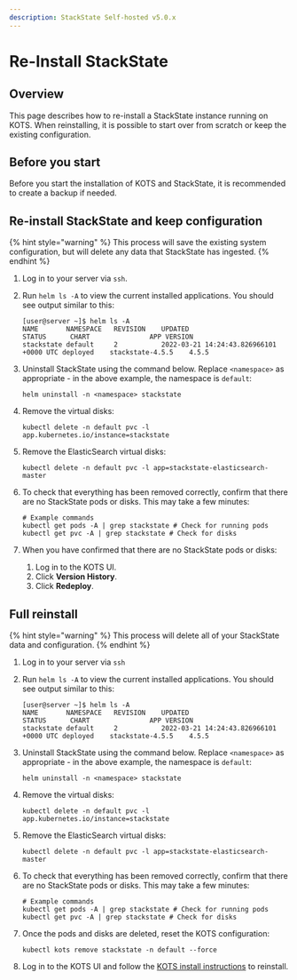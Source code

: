 ```yaml
---
description: StackState Self-hosted v5.0.x 
---
```


# Re-Install StackState

## Overview 

This page describes how to re-install a StackState instance running on KOTS. When reinstalling, it is possible to start over from scratch or keep the existing configuration.

## Before you start

Before you start the installation of KOTS and StackState, it is recommended to create a backup if needed.

## Re-install StackState and keep configuration 

{% hint style="warning" %}
This process will save the existing system configuration, but will delete any data that StackState has ingested.
{% endhint %}

  1. Log in to your server via `ssh`.
  2. Run `helm ls -A` to view the current installed applications. You should see output similar to this:
     ```
     [user@server ~]$ helm ls -A
     NAME      	NAMESPACE	REVISION	UPDATED                                	STATUS  	CHART           	APP VERSION
     stackstate	default  	2       	2022-03-21 14:24:43.826966101 +0000 UTC	deployed	stackstate-4.5.5	4.5.5
     ```

  3. Uninstall StackState using the command below. Replace `<namespace>` as appropriate - in the above example, the namespace is `default`:
     ```
     helm uninstall -n <namespace> stackstate
     ``` 

  4. Remove the virtual disks:
     ```
     kubectl delete -n default pvc -l app.kubernetes.io/instance=stackstate
     ```
  
  5. Remove the ElasticSearch virtual disks:
     ```
     kubectl delete -n default pvc -l app=stackstate-elasticsearch-master
     ```

  6. To check that everything has been removed correctly, confirm that there are no StackState pods or disks. This may take a few minutes:
     ```
     # Example commands
     kubectl get pods -A | grep stackstate # Check for running pods
     kubectl get pvc -A | grep stackstate # Check for disks
     ```
     
  7. When you have confirmed that there are no StackState pods or disks:
     1. Log in to the KOTS UI.
     2. Click **Version History**.
     3. Click **Redeploy**.

## Full reinstall 

{% hint style="warning" %}
This process will delete all of your StackState data and configuration.
{% endhint %}

  1. Log in to your server via `ssh`
  2. Run `helm ls -A` to view the current installed applications. You should see output similar to this:
     ```
     [user@server ~]$ helm ls -A
     NAME      	NAMESPACE	REVISION	UPDATED                                	STATUS  	CHART           	APP VERSION
     stackstate	default  	2       	2022-03-21 14:24:43.826966101 +0000 UTC	deployed	stackstate-4.5.5	4.5.5
     ```
  3. Uninstall StackState using the command below. Replace `<namespace>` as appropriate - in the above example, the namespace is `default`:
     ```
     helm uninstall -n <namespace> stackstate
     ```
  4. Remove the virtual disks:
     ```
     kubectl delete -n default pvc -l app.kubernetes.io/instance=stackstate
     ```
  5. Remove the ElasticSearch virtual disks:
     ```
     kubectl delete -n default pvc -l app=stackstate-elasticsearch-master
     ```
  6. To check that everything has been removed correctly, confirm that there are no StackState pods or disks. This may take a few minutes:
     ```
     # Example commands
     kubectl get pods -A | grep stackstate # Check for running pods
     kubectl get pvc -A | grep stackstate # Check for disks
     ```

  7. Once the pods and disks are deleted, reset the KOTS configuration:
     ```
     kubectl kots remove stackstate -n default --force
     ``` 
  8. Log in to the KOTS UI and follow the [KOTS install instructions](/setup/install-stackstate/kots-install/install_stackstate.md) to reinstall.